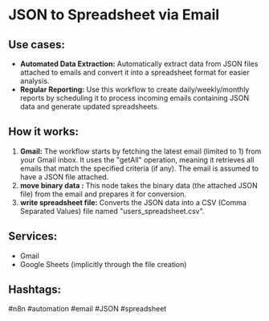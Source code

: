 # JSON to Spreadsheet via Email

## Use cases:

*   **Automated Data Extraction:** Automatically extract data from JSON files attached to emails and convert it into a spreadsheet format for easier analysis.
*   **Regular Reporting:**  Use this workflow to create daily/weekly/monthly reports by scheduling it to process incoming emails containing JSON data and generate updated spreadsheets.

## How it works:

1.  **Gmail:** The workflow starts by fetching the latest email (limited to 1) from your Gmail inbox.  It uses the "getAll" operation, meaning it retrieves all emails that match the specified criteria (if any). The email is assumed to have a JSON file attached.
2.  **move binary data :** This node takes the binary data (the attached JSON file) from the email and prepares it for conversion.
3.  **write spreadsheet file:** Converts the JSON data into a CSV (Comma Separated Values) file named "users\_spreadsheet.csv".

## Services:

*   Gmail
*   Google Sheets (implicitly through the file creation)

## Hashtags:

#n8n #automation #email #JSON #spreadsheet
